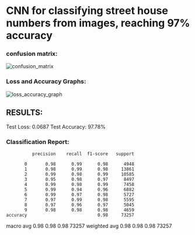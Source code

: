 # CNN for classifying street house numbers from images, reaching 97% accuracy


### confusion matrix:
![confusion_matrix](https://github.com/user-attachments/assets/6aecfa33-092d-4051-b947-b8473c2624de)


### Loss and Accuracy Graphs:
![loss_accuracy_graph](https://github.com/user-attachments/assets/f2997ac3-4f72-4efa-86f7-ddcc0f5e82b3)


## RESULTS:
Test Loss: 0.0687
Test Accuracy: 97.78%

### Classification Report:
              precision    recall  f1-score   support

           0       0.98      0.99      0.98      4948
           1       0.98      0.99      0.98     13861
           2       0.99      0.98      0.99     10585
           3       0.95      0.98      0.97      8497
           4       0.99      0.98      0.99      7458
           5       0.99      0.94      0.96      6882
           6       0.99      0.97      0.98      5727
           7       0.97      0.99      0.98      5595
           8       0.97      0.96      0.97      5045
           9       0.98      0.98      0.98      4659
    accuracy                           0.98     73257
   macro avg       0.98      0.98      0.98     73257
weighted avg       0.98      0.98      0.98     73257
